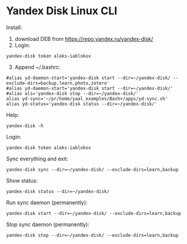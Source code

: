 # Yandex Disk Linux CLI

Install: 
1. download DEB from https://repo.yandex.ru/yandex-disk/
2. Login: 
```
yandex-disk token aleks-iablokov
```
3. Append ~/.bashrc:
```
#alias yd-daemon-start='yandex-disk start --dir=~/yandex-disk/ --exclude-dirs=backup,learn,photo,zotero'
#alias yd-daemon-start='yandex-disk start --dir=~/yandex-disk/'
#alias ali='yandex-disk stop --dir=~/yandex-disk/'
alias yd-sync='~/pr/home/yaal_examples/Bash+/apps/yd-sync.sh'
alias yd-status='yandex-disk status --dir=~/yandex-disk/'
```

Help: 
```
yandex-disk -h
```
Login:
```
yandex-disk token aleks-iablokov
```
Sync everything and exit:
```
yandex-disk sync --dir=~/yandex-disk/ --exclude-dirs=learn,backup
```
Show status:
```
yandex-disk status --dir=~/yandex-disk/
```
Run sync daemon (permanently):
```
yandex-disk start --dir=~/yandex-disk/ --exclude-dirs=learn,backup
```
Stop sync daemon (permanently):
```
yandex-disk stop --dir=~/yandex-disk/ --exclude-dirs=learn,backup
```
